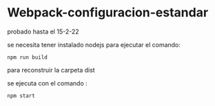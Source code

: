 
# Webpack-configuracion-estandar

probado hasta el 15-2-22

se necesita tener instalado nodejs para ejecutar el comando:
```
npm run build
```
para reconstruir la carpeta dist 

se ejecuta con el comando :
```
npm start
```